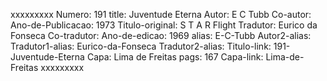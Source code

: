 xxxxxxxxx
Numero: 191
title: Juventude Eterna
Autor: E C Tubb
Co-autor: 
Ano-de-Publicacao: 1973
Titulo-original: S T A R Flight
Tradutor: Eurico da Fonseca
Co-tradutor: 
Ano-de-edicao: 1969
alias: E-C-Tubb
Autor2-alias: 
Tradutor1-alias: Eurico-da-Fonseca
Tradutor2-alias: 
Titulo-link: 191-Juventude-Eterna
Capa: Lima de Freitas
pags: 167
Capa-link: Lima-de-Freitas
xxxxxxxxx